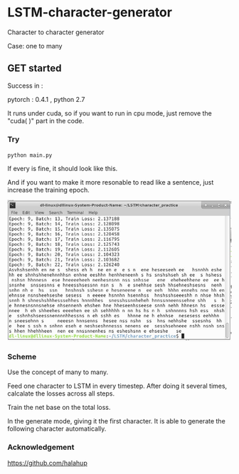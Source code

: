 # LSTM-character-generator

Character to character generator

Case: one to many

## GET started

Success in :

pytorch : 0.4.1 , python 2.7

It runs under cuda, so if you want to run in cpu mode, just remove the "cuda( )" part in the code. 

### Try

`python main.py`
  
If every is fine, it should look like this.

And if you want to make it more resonable to read like a sentence, just increase the training epoch.

![result](https://raw.githubusercontent.com/yoyotv/LSTM-character-generator/master/figure/result.JPG)
### Scheme 

Use the concept of many to many.

Feed one character to LSTM in every timestep.
After doing it several times, calcalate the losses across all steps.

Train the net base on the total loss.

In the generate mode, giving it the first character.
It is able to generate the following character automatically.

### Acknowledgement

https://github.com/halahup
